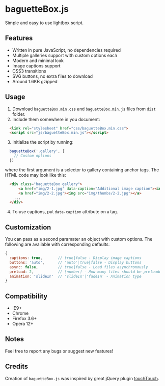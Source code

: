 baguetteBox.js
==============

Simple and easy to use lightbox script.

## Features

* Written in pure JavaScript, no dependencies required
* Multiple galleries support with custom options each
* Modern and minimal look
* Image captions support
* CSS3 transitions
* SVG buttons, no extra files to download
* Around 1.6KB gzipped

## Usage

1. Download `baguetteBox.min.css` and `baguetteBox.min.js` files from `dist` folder.
2. Include them somewhere in you document:
  ```html
  	<link rel="stylesheet" href="css/baguetteBox.min.css">
  	<script src="js/baguetteBox.min.js"></script>
  ```

3. Initialize the script by running:
  ```js
    baguetteBox('.gallery', {
      // Custom options
    })
  ```
  where the first argument is a selector to gallery containing anchor tags. The HTML code may look like this:

  ```html
  	<div class="baguetteBox gallery">
  		<a href="img/2-1.jpg" data-caption="Additional image caption"><img src="img/thumbs/2-1.jpg"></a>
  		<a href="img/2-2.jpg"><img src="img/thumbs/2-2.jpg"></a>
      ...
  	</div>
  ```
  
4. To use captions, put `data-caption` attribute on `a` tag.

## Customization

You can pass as a second paramater an object with custom options. The following are available with corresponding defaults:
```javascript
{
  captions: true,       // true|false - Display image captions
  buttons: 'auto',      // 'auto'|true|false - Display buttons
  async: false,         // true|false - Load files asynchronously
  preload: 2,           // [number] - How many files should be preloaded from current image
  animation: 'slideIn'  // 'slideIn'|'fadeIn' - Animation type
}
```
  
## Compatibility

* IE9+
* Chrome
* Firefox 3.6+
* Opera 12+

## Notes

Feel free to report any bugs or suggest new features!

## Credits

Creation of `baguetteBox.js` was inspired by great jQuery plugin [touchTouch](https://github.com/martinaglv/touchTouch).
